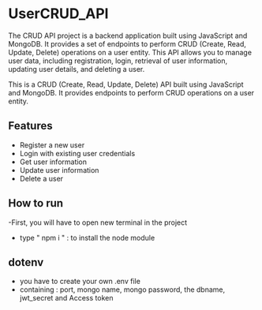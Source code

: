 # UserCRUD_API
The CRUD API project is a backend application built using JavaScript and MongoDB. It provides a set of endpoints to perform CRUD (Create, Read, Update, Delete) operations on a user entity. This API allows you to manage user data, including registration, login, retrieval of user information, updating user details, and deleting a user.

This is a CRUD (Create, Read, Update, Delete) API built using JavaScript and MongoDB. It provides endpoints to perform CRUD operations on a user entity.

## Features

- Register a new user
- Login with existing user credentials
- Get user information
- Update user information
- Delete a user

## How to run
-First, you will have to open new terminal in the project
- type " npm i "   : to install the node module

## dotenv

- you have to create your own .env file
- containing : port, mongo name, mongo password, the dbname, jwt_secret and Access token
